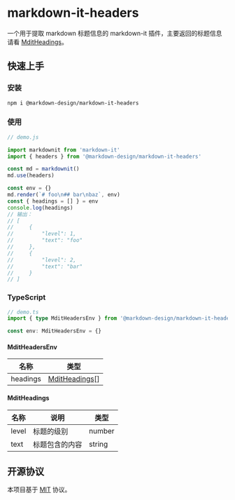 # markdown-it-headers

一个用于提取 markdown 标题信息的 markdown-it 插件，主要返回的标题信息请看 [MditHeadings](#MditHeadings)。

## 快速上手

### 安装

```sh
npm i @markdown-design/markdown-it-headers
```

### 使用

```js
// demo.js

import markdownit from 'markdown-it'
import { headers } from '@markdown-design/markdown-it-headers'

const md = markdownit()
md.use(headers)

const env = {}
md.render(`# foo\n## bar\nbaz`, env)
const { headings = [] } = env
console.log(headings)
// 输出：
// [
//     {
//         "level": 1,
//         "text": "foo"
//     },
//     {
//         "level": 2,
//         "text": "bar"
//     }
// ]
```

### TypeScript

```ts
// demo.ts
import { type MditHeadersEnv } from '@markdown-design/markdown-it-headers'

const env: MditHeadersEnv = {}
```

#### MditHeadersEnv

| 名称     | 类型                            |
| -------- | ------------------------------- |
| headings | [MditHeadings](#MditHeadings)[] |

#### MditHeadings

| 名称  | 说明           | 类型   |
| ----- | -------------- | ------ |
| level | 标题的级别     | number |
| text  | 标题包含的内容 | string |

## 开源协议

本项目基于 [MIT](./LICENSE) 协议。
